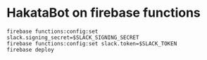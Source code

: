 # HakataBot on firebase functions

```
firebase functions:config:set slack.signing_secret=$SLACK_SIGNING_SECRET
firebase functions:config:set slack.token=$SLACK_TOKEN
firebase deploy
```